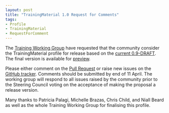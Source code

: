 ```yaml
---
layout: post
title: "TrainingMaterial 1.0 Request for Comments"
tags:
- Profile
- TrainingMaterial
- RequestForComment
---
```


The [Training Working Group](https://bioschemas.org/groups/Training) have requested that the community consider the TrainingMaterial profile for release based on the [current 0.9-DRAFT](https://bioschemas.org/profiles/TrainingMaterial/0.9-DRAFT-2020_12_08). The final version is available for [preview](https://alasdairgray.github.io/bioschemas.github.io/profiles/TrainingMaterial/1.0-RELEASE).

Please either comment on the [Pull Request](https://github.com/BioSchemas/bioschemas.github.io/pull/527) or raise new issues on the [GitHub tracker](https://github.com/BioSchemas/bioschemas/labels/type%3A%20Training%20material). Comments should be submitted by end of 11 April. The working group will respond to all issues raised by the community prior to the Steering Council voting on the acceptance of making the proposal a release version.

Many thanks to Patricia Palagi, Michelle Brazas, Chris Child, and Niall Beard as well as the whole Training Working Group for finalising this profile.
